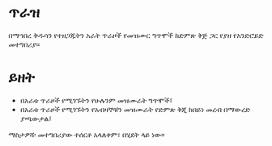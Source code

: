 # ጥራዝ 

በማኅበረ ቅዱሳን የተዘጋጁትን አራት ጥራዞች የመዝሙር ግጥሞች ከድምጽ ቅጅ ጋር የያዘ የአንድሮይድ መተግበሪያ። 

# ይዘት 

<ul>
<li> በአራቱ ጥራዞች የሚገኙትን የሁሉንም መዝሙራት ግጥሞች፤ 
<li> በአራቱ ጥራዞች የሚገኙትን የአብዛኞቹን መዝሙራት የድምጽ ቅጂ ከበይነ መረብ በማውረድ ያጫውታል፤
</ul>

ማስታዎሻ፡ መተግበሪያው ተሰርቶ አላለቀም፣ በሂደት ላይ ነው።
